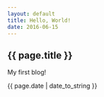 ```yaml
---
layout: default
title: Hello, World!
date: 2016-06-15
---
```

<h2>{{ page.title }}</h2>
<p>My first blog!</p>
<p>{{ page.date | date_to_string }}</p>
